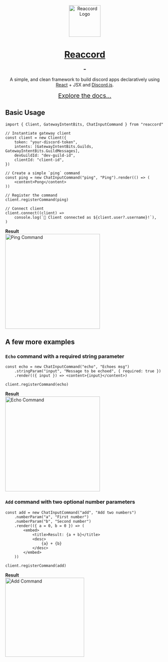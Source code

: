 <div style="text-align: center">
    <img src="https://raw.githubusercontent.com/djobbo/reaccord/master/assets/reaccord.svg" alt="Reaccord Logo" width="100">
    <h1 style="font-weight: bold">
        <a href="https://djobbo.github.io/reaccord">Reaccord</a>
        <div>
        <a aria-label="reaccord NPM version" href="https://www.npmjs.com/package/reaccord">
            <img alt="" src="https://img.shields.io/npm/v/reaccord.svg?style=flat-square&labelColor=2E3749&color=4596D1&logo=npm&label=reaccord">
        </a>
        <a aria-label="reaccord router NPM version" href="https://www.npmjs.com/package/@reaccord/router">
            <img alt="" src="https://img.shields.io/npm/v/@reaccord/router.svg?style=flat-square&labelColor=2E3749&color=4596D1&logo=npm&label=@reaccord/router">
        </a>
        </div>
    </h1>

A simple, and clean framework to build discord apps declaratively using [React](https://reactjs.org/) + JSX and [Discord.js](https://discord.js.org/).

<a href="https://djobbo.github.io/reaccord" style="font-size: 1.2rem">Explore the docs...</a>

</div>

## Basic Usage

```tsx
import { Client, GatewayIntentBits, ChatInputCommand } from "reaccord"

// Instantiate gateway client
const client = new Client({
    token: "your-discord-token",
    intents: [GatewayIntentBits.Guilds, GatewayIntentBits.GuildMessages],
    devGuildId: "dev-guild-id",
    clientId: "client-id",
})

// Create a simple `ping` command
const ping = new ChatInputCommand("ping", "Ping").render(() => (
    <content>Pong</content>
))

// Register the command
client.registerCommand(ping)

// Connect client
client.connect((client) =>
    console.log(`🚀 Client connected as ${client.user?.username}!`),
)
```

**Result**  
<img src="https://raw.githubusercontent.com/djobbo/reaccord/master/assets/command_ping.png" alt="Ping Command" width="300">

## A few more examples

### `Echo` command with a required string parameter

```tsx
const echo = new ChatInputCommand("echo", "Echoes msg")
    .stringParam("input", "Message to be echoed", { required: true })
    .render(({ input }) => <content>{input}</content>)

client.registerCommand(echo)
```

**Result**  
<img src="https://raw.githubusercontent.com/djobbo/reaccord/master/assets/command_echo.png" alt="Echo Command" width="300">

### `Add` command with two optional number parameters

```tsx
const add = new ChatInputCommand("add", "Add two numbers")
    .numberParam("a", "First number")
    .numberParam("b", "Second number")
    .render(({ a = 0, b = 0 }) => (
        <embed>
            <title>Result: {a + b}</title>
            <desc>
                {a} + {b}
            </desc>
        </embed>
    ))

client.registerCommand(add)
```

**Result**  
<img src="https://raw.githubusercontent.com/djobbo/reaccord/master/assets/command_add.png" alt="Add Command" width="250">
